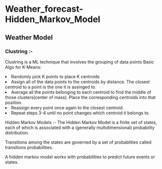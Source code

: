 # Weather_forecast-Hidden_Markov_Model

## Weather Model
### Clustring :-
Clustring is a ML technique that involves the grouping of data points
Basic Algo for K-Means:
<li>Randomly pick K points to place K centroids</li>
<li>Assign all of the data points to the centroids by distance. The closest centroid to a point is the one it is assinged to.</li>
<li>Average all the points belonging to each centroid to find the middle of those clusters(center of mass). Place the corresponding centroids into that position.</li>
<li>Reassign every point once again to the closest centroid.</li>
<li>Repeat steps 3-4 until no point changes which centroid it belongs to.</li>

Hidden Markov Models :-
The Hidden Markov Model is a finite set of states, each of which is associated with a (generally multidimensional) probability distribution.

Transitions among the states are governed by a set of probablities called transitions probabilities.

A hidden markov model works with probabilities to predict future events or states.
